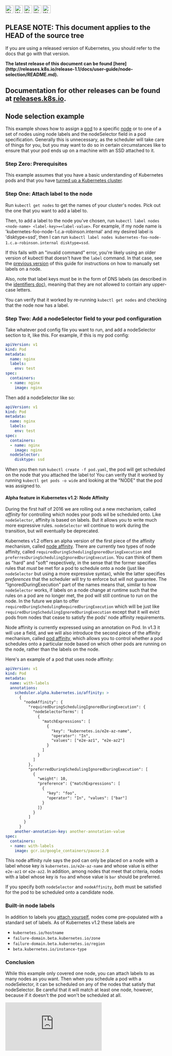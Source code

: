 <!-- BEGIN MUNGE: UNVERSIONED_WARNING -->

<!-- BEGIN STRIP_FOR_RELEASE -->

<img src="http://kubernetes.io/img/warning.png" alt="WARNING"
     width="25" height="25">
<img src="http://kubernetes.io/img/warning.png" alt="WARNING"
     width="25" height="25">
<img src="http://kubernetes.io/img/warning.png" alt="WARNING"
     width="25" height="25">
<img src="http://kubernetes.io/img/warning.png" alt="WARNING"
     width="25" height="25">
<img src="http://kubernetes.io/img/warning.png" alt="WARNING"
     width="25" height="25">

<h2>PLEASE NOTE: This document applies to the HEAD of the source tree</h2>

If you are using a released version of Kubernetes, you should
refer to the docs that go with that version.

<!-- TAG RELEASE_LINK, added by the munger automatically -->
<strong>
The latest release of this document can be found
[here](http://releases.k8s.io/release-1.1/docs/user-guide/node-selection/README.md).

Documentation for other releases can be found at
[releases.k8s.io](http://releases.k8s.io).
</strong>
--

<!-- END STRIP_FOR_RELEASE -->

<!-- END MUNGE: UNVERSIONED_WARNING -->

## Node selection example

This example shows how to assign a [pod](../pods.md) to a specific [node](../../admin/node.md) or to one of a set of nodes using node labels and the nodeSelector field in a pod specification. Generally this is unnecessary, as the scheduler will take care of things for you, but you may want to do so in certain circumstances like to ensure that your pod ends up on a machine with an SSD attached to it.

### Step Zero: Prerequisites

This example assumes that you have a basic understanding of Kubernetes pods and that you have [turned up a Kubernetes cluster](https://github.com/kubernetes/kubernetes#documentation).

### Step One: Attach label to the node

Run `kubectl get nodes` to get the names of your cluster's nodes. Pick out the one that you want to add a label to.

Then, to add a label to the node you've chosen, run `kubectl label nodes <node-name> <label-key>=<label-value>`. For example, if my node name is 'kubernetes-foo-node-1.c.a-robinson.internal' and my desired label is 'disktype=ssd', then I can run `kubectl label nodes kubernetes-foo-node-1.c.a-robinson.internal disktype=ssd`.

If this fails with an "invalid command" error, you're likely using an older version of kubectl that doesn't have the `label` command. In that case, see the [previous version](https://github.com/kubernetes/kubernetes/blob/a053dbc313572ed60d89dae9821ecab8bfd676dc/examples/node-selection/README.md) of this guide for instructions on how to manually set labels on a node.

Also, note that label keys must be in the form of DNS labels (as described in the [identifiers doc](../../../docs/design/identifiers.md)), meaning that they are not allowed to contain any upper-case letters.

You can verify that it worked by re-running `kubectl get nodes` and checking that the node now has a label.

### Step Two: Add a nodeSelector field to your pod configuration

Take whatever pod config file you want to run, and add a nodeSelector section to it, like this. For example, if this is my pod config:

```yaml
apiVersion: v1
kind: Pod
metadata:
  name: nginx
  labels:
    env: test
spec:
  containers:
  - name: nginx
    image: nginx
```

Then add a nodeSelector like so:

```yaml
apiVersion: v1
kind: Pod
metadata:
  name: nginx
  labels:
    env: test
spec:
  containers:
  - name: nginx
    image: nginx
  nodeSelector:
    disktype: ssd
```

When you then run `kubectl create -f pod.yaml`, the pod will get scheduled on the node that you attached the label to! You can verify that it worked by running `kubectl get pods -o wide` and looking at the "NODE" that the pod was assigned to.

#### Alpha feature in Kubernetes v1.2: Node Affinity

During the first half of 2016 we are rolling out a new mechanism, called *affinity* for controlling which nodes your pods wil be scheduled onto.
Like `nodeSelector`, affinity is based on labels. But it allows you to write much more expressive rules.
`nodeSelector` wil continue to work during the transition, but will eventually be deprecated.

Kubernetes v1.2 offers an alpha version of the first piece of the affinity mechanism, called [node affinity](../../design/nodeaffinity.md).
There are currently two types of node affinity, called `requiredDuringSchedulingIgnoredDuringExecution` and
`preferresDuringSchedulingIgnoredDuringExecution`. You can think of them as "hard" and "soft" respectively,
in the sense that the former specifies rules that *must* be met for a pod to schedule onto a node (just like
`nodeSelector` but using a more expressive syntax), while the latter specifies *preferences* that the scheduler
will try to enforce but will not guarantee. The "IgnoredDuringExecution" part of the names means that, similar
to how `nodeSelector` works, if labels on a node change at runtime such that the rules on a pod are no longer
met, the pod will still continue to run on the node. In the future we plan to offer
`requiredDuringSchedulingRequiredDuringExecution` which will be just like `requiredDuringSchedulingIgnoredDuringExecution`
except that it will evict pods from nodes that cease to satisfy the pods' node affinity requirements.

Node affinity is currently expressed using an annotation on Pod. In v1.3 it will use a field, and we will
also introduce the second piece of the affinity mechanism, called [pod affinity](../../design/podaffinity.md),
which allows you to control whether a pod schedules onto a particular node based on which other pods are
running on the node, rather than the labels on the node.

Here's an example of a pod that uses node affinity:

```yaml
apiVersion: v1
kind: Pod
metadata:
  name: with-labels
  annotations:
    scheduler.alpha.kubernetes.io/affinity: >
      {
        "nodeAffinity": {
          "requiredDuringSchedulingIgnoredDuringExecution": {
            "nodeSelectorTerms": [
              {
                "matchExpressions": [
                  {
                    "key": "kubernetes.io/e2e-az-name",
                    "operator": "In",
                    "values": ["e2e-az1", "e2e-az2"]
                  }
                ]
              }
            ]
          },
          "preferredDuringSchedulingIgnoredDuringExecution": [
            {
              "weight": 10,
              "preference": {"matchExpressions": [
                {
                  "key": "foo",
                  "operator": "In", "values": ["bar"]
                }
              ]}
            }
          ]
        }
      }
    another-annotation-key: another-annotation-value
spec:
  containers:
  - name: with-labels
    image: gcr.io/google_containers/pause:2.0
```

This node affinity rule says the pod can only be placed on a node with a label whose key is
`kubernetes.io/e2e-az-name` and whose value is either `e2e-az1` or `e2e-az2`. In addition,
among nodes that meet that criteria, nodes with a label whose key is `foo` and whose
value is `bar` should be preferred.

If you specify both `nodeSelector` and `nodeAffinity`, *both* must be satisfied for the pod
to be scheduled onto a candidate node.

### Built-in node labels

In addition to labels you [attach yourself](#step-one-attach-label-to-the-node), nodes come pre-populated
with a standard set of labels. As of Kubernetes v1.2 these labels are
* `kubernetes.io/hostname`
* `failure-domain.beta.kubernetes.io/zone`
* `failure-domain.beta.kubernetes.io/region`
* `beta.kubernetes.io/instance-type`

### Conclusion

While this example only covered one node, you can attach labels to as many nodes as you want. Then when you schedule a pod with a nodeSelector, it can be scheduled on any of the nodes that satisfy that nodeSelector. Be careful that it will match at least one node, however, because if it doesn't the pod won't be scheduled at all.


<!-- BEGIN MUNGE: GENERATED_ANALYTICS -->
[![Analytics](https://kubernetes-site.appspot.com/UA-36037335-10/GitHub/docs/user-guide/node-selection/README.md?pixel)]()
<!-- END MUNGE: GENERATED_ANALYTICS -->
